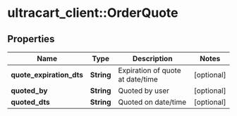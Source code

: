 # ultracart_client::OrderQuote

## Properties
Name | Type | Description | Notes
------------ | ------------- | ------------- | -------------
**quote_expiration_dts** | **String** | Expiration of quote at date/time | [optional] 
**quoted_by** | **String** | Quoted by user | [optional] 
**quoted_dts** | **String** | Quoted on date/time | [optional] 


